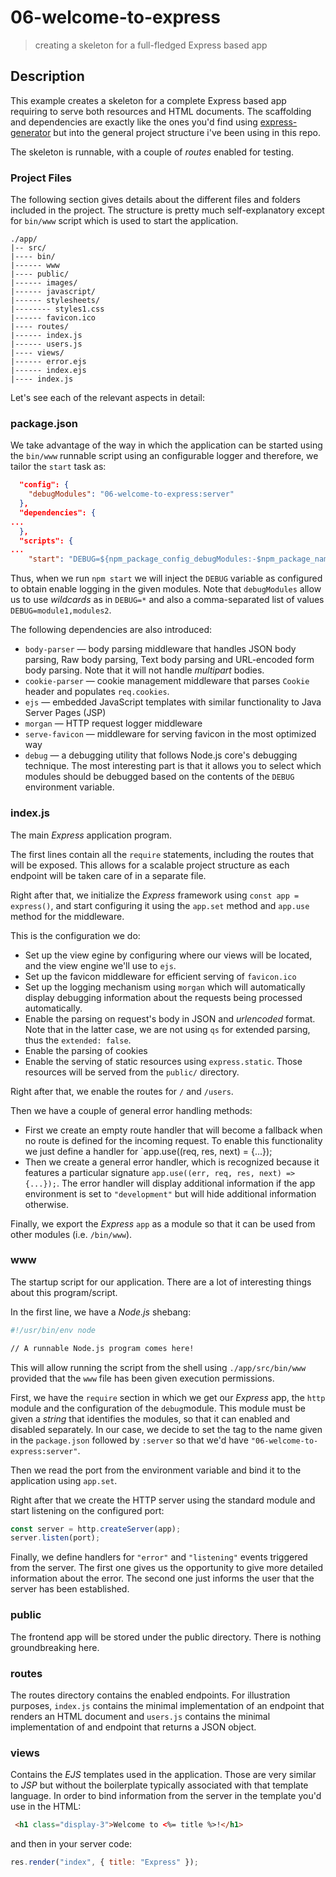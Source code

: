 # 06-welcome-to-express
> creating a skeleton for a full-fledged Express based app

## Description

This example creates a skeleton for a complete Express based app requiring to serve both resources and HTML documents.
The scaffolding and dependencies are exactly like the ones you'd find using [express-generator](https://www.npmjs.com/package/express-generator) but into the general project structure i've been using in this repo.

The skeleton is runnable, with a couple of *routes* enabled for testing.

### Project Files
The following section gives details about the different files and folders included in the project.
The structure is pretty much self-explanatory except for `bin/www` script which is used to start the application.

```
./app/
|-- src/
|---- bin/
|------ www               
|---- public/
|------ images/
|------ javascript/
|------ stylesheets/
|-------- styles1.css
|------ favicon.ico
|---- routes/
|------ index.js
|------ users.js
|---- views/
|------ error.ejs
|------ index.ejs
|---- index.js
```

Let's see each of the relevant aspects in detail:

### package.json

We take advantage of the way in which the application can be started using the `bin/www` runnable script using an configurable logger and therefore, we tailor the `start` task as:
```json
  "config": {
    "debugModules": "06-welcome-to-express:server"
  },
  "dependencies": {
...
  },
  "scripts": {
...
    "start": "DEBUG=${npm_package_config_debugModules:-$npm_package_name} node ./app/src/bin/www",
```

Thus, when we run `npm start` we will inject the `DEBUG` variable as configured to obtain enable logging in the given modules. Note that `debugModules` allow us to use *wildcards* as in `DEBUG=*` and also a comma-separated list of values `DEBUG=module1,modules2`.


The following dependencies are also introduced:
+ `body-parser` &mdash; body parsing middleware that handles JSON body parsing, Raw body parsing, Text body parsing and URL-encoded form body parsing. Note that it will not handle *multipart* bodies.
+ `cookie-parser` &mdash; cookie management middleware that parses `Cookie` header and populates `req.cookies`.
+ `ejs` &mdash; embedded JavaScript templates with similar functionality to Java Server Pages (JSP)
+ `morgan` &mdash; HTTP request logger middleware
+ `serve-favicon` &mdash; middleware for serving favicon in the most optimized way
+ `debug` &mdash; a debugging utility that follows Node.js core's debugging technique. The most interesting part is that it allows you to select which modules should be debugged based on the contents of the `DEBUG` environment variable.

### index.js
The main *Express* application program.

The first lines contain all the `require` statements, including the routes that will be exposed. This allows for a scalable project structure as each endpoint will be taken care of in a separate file.

Right after that, we initialize the *Express* framework using `const app = express()`, and start configuring it using the `app.set` method and `app.use` method for the middleware.

This is the configuration we do:
+ Set up the view egine by configuring where our views will be located, and the view engine we'll use to `ejs`.
+ Set up the favicon middleware for efficient serving of `favicon.ico`
+ Set up the logging mechanism using `morgan` which will automatically display debugging information about the requests being processed automatically.
+ Enable the parsing on request's body in JSON and *urlencoded* format. Note that in the latter case, we are not using `qs` for extended parsing, thus the `extended: false`.
+ Enable the parsing of cookies
+ Enable the serving of static resources using `express.static`. Those resources will be served from the `public/` directory.

Right after that, we enable the routes for `/` and `/users`.

Then we have a couple of general error handling methods:
+ First we create an empty route handler that will become a fallback when no route is defined for the incoming request. To enable this functionality we just define a handler for `app.use((req, res, next) = {...});
+ Then we create a general error handler, which is recognized because it features a particular signature `app.use((err, req, res, next) => {...});`. The error handler will display additional information if the app environment is set to `"development"` but will hide additional information otherwise.

Finally, we export the *Express* `app` as a module so that it can be used from other modules (i.e. `/bin/www`).

### www

The startup script for our application. There are a lot of interesting things about this program/script.

In the first line, we have a *Node.js* shebang:
```bash
#!/usr/bin/env node

// A runnable Node.js program comes here!

```

This will allow running the script from the shell using `./app/src/bin/www` provided that the `www` file has been given execution permissions.


First, we have the `require` section in which we get our *Express* app, the `http` module and the configuration of the `debug`module. This module must be given a *string* that identifies the modules, so that it can enabled and disabled separately. In our case, we decide to set the tag to the name given in the `package.json` followed by `:server` so that we'd have `"06-welcome-to-express:server"`.

Then we read the port from the environment variable and bind it to the application using `app.set`.

Right after that we create the HTTP server using the standard module and start listening on the configured port:
```javascript
const server = http.createServer(app);
server.listen(port);
```

Finally, we define handlers for `"error"` and `"listening"` events triggered from the server. The first one gives us the opportunity to give more detailed information about the error. The second one just informs the user that the server has been established.


### public

The frontend app will be stored under the public directory. There is nothing groundbreaking here.

### routes

The routes directory contains the enabled endpoints. For illustration purposes, `index.js` contains the minimal implementation of an endpoint that renders an HTML document and `users.js` contains the minimal implementation of and endpoint that returns a JSON object.

### views

Contains the *EJS* templates used in the application. Those are very similar to *JSP* but without the boilerplate typically associated with that template language.
In order to bind information from the server in the template you'd use in the HTML:
```html
 <h1 class="display-3">Welcome to <%= title %>!</h1>
```

and then in your server code:
```javascript
res.render("index", { title: "Express" });
```
